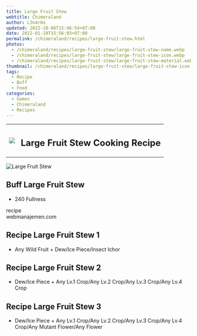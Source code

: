 ```yaml
---
title: Large Fruit Stew
webtitle: Chimeraland
author: L3n4r0x
updated: 2022-10-06T15:46:54+07:00
date: 2022-01-10T15:56:03+07:00
permalink: /chimeraland/recipes/large-fruit-stew.html
photos:
  - /chimeraland/recipes/large-fruit-stew/large-fruit-stew-name.webp
  - /chimeraland/recipes/large-fruit-stew/large-fruit-stew-icon.webp
  - /chimeraland/recipes/large-fruit-stew/large-fruit-stew-material.webp
thumbnail: /chimeraland/recipes/large-fruit-stew/large-fruit-stew-icon.webp
tags:
  - Recipe
  - Buff
  - Food
categories:
  - Games
  - Chimeraland
  - Recipes
---
```


<section id="bootstrap-wrapper"><link rel="stylesheet" href="https://cdn.statically.io/gh/dimaslanjaka/Web-Manajemen/40ac3225/css/bootstrap-4.5-wrapper.css"/><div class="row mb-2"><div class="col-md-12 mb-2"><table class="table" id="post-info"><tbody><tr><td><img class="d-inline-block me-2" src="/chimeraland/recipes/large-fruit-stew/large-fruit-stew-icon.webp" width="auto" height="auto"/></td><td><h1 class="fs-5">Large Fruit Stew Cooking Recipe</h1></td></tr></tbody></table></div></div><div class="card mb-2"><div class="row g-0"><div class="col-sm-4 position-relative mb-2"><img src="/chimeraland/recipes/large-fruit-stew/large-fruit-stew-material.webp" class="card-img fit-cover w-100 h-100" alt="Large Fruit Stew" data-fancybox="true"/></div><div class="col-sm-8 mb-2"><div class="card-body"><h2 class="card-title fs-5">Buff Large Fruit Stew</h2><div class="card-text"><ul><li>240 Fullness</li></ul></div><span class="badge rounded-pill bg-dark">recipe</span></div><div class="card-footer text-end text-muted">webmanajemen.com</div></div></div></div><div class="row mb-2"><div class="col-12 col-lg-6 recipe-item mb-2"><div class="card"><div class="card-body"><h2 class="card-title fs-5">Recipe Large Fruit Stew 1</h2><div class="card-text"><ul><li>Any Wild Fruit<span> + </span>Dew/Ice Piece/Insect Ichor</li></ul></div></div></div></div><div class="col-12 col-lg-6 recipe-item mb-2"><div class="card"><div class="card-body"><h2 class="card-title fs-5">Recipe Large Fruit Stew 2</h2><div class="card-text"><ul><li>Dew/Ice Piece<span> + </span>Any Lv.1 Crop/Any Lv.2 Crop/Any Lv.3 Crop/Any Lv.4 Crop</li></ul></div></div></div></div><div class="col-12 col-lg-6 recipe-item mb-2"><div class="card"><div class="card-body"><h2 class="card-title fs-5">Recipe Large Fruit Stew 3</h2><div class="card-text"><ul><li>Dew/Ice Piece<span> + </span>Any Lv.1 Crop/Any Lv.2 Crop/Any Lv.3 Crop/Any Lv.4 Crop/Any Mutant Flower/Any Flower</li></ul></div></div></div></div></div></section>